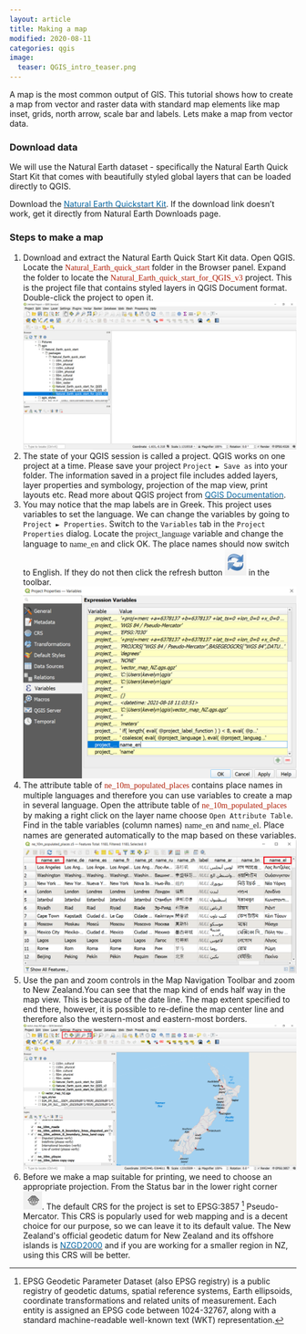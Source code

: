 ```yaml
---
layout: article
title: Making a map
modified: 2020-08-11
categories: qgis
image:
  teaser: QGIS_intro_teaser.png
---
```

A map is the most common output of GIS. This tutorial shows how to create a map from vector and raster data with standard map elements like map inset, grids, north arrow, scale bar and labels.
Lets make a map from vector data.

### Download data

We will use the Natural Earth dataset - specifically the Natural Earth Quick Start Kit that comes with beautifully styled global layers that can be loaded directly to QGIS.

Download the [<span style="color:#0564A0">Natural Earth Quickstart Kit</span>](https://naciscdn.org/naturalearth/packages/Natural_Earth_quick_start.zip). If the download link doesn’t work, get it directly from Natural Earth Downloads page.

### Steps to make a map

1. Download and extract the Natural Earth Quick Start Kit data. Open QGIS. Locate the <span style="font-family:Consolas; color:#AF1B03">Natural_Earth_quick_start</span> folder in the Browser panel. Expand the folder to locate the <span style="font-family:Consolas; color:#AF1B03">Natural_Earth_quick_start_for_QGIS_v3</span> project. This is the project file that contains styled layers in QGIS Document format. Double-click the project to open it.
![image of browse data](../../images/2_browse_data.png)
2. The state of your QGIS session is called a project. QGIS works on one project at a time.  Please save your project `Project ► Save as` into your folder. The information saved in a project file includes added layers, layer properties and symbology, projection of the map view, print layouts etc. Read more about QGIS project from [<span style="color:#0564A0">QGIS Documentation</span>](https://docs.qgis.org/testing/en/docs/user_manual/introduction/project_files.html#).
3. You may notice that the map labels are in Greek. This project uses variables to set the language.  We can change the variables by going to `Project ► Properties`. Switch to the `Variables` tab in the `Project Properties` dialog. Locate the <span style="font-family:Consolas">project_language</span> variable and change the language to <span style="font-family:Consolas">name_en</span> and click OK. The place names should now switch to English. If they do not then click the refresh button ![image of browse data](../../images/refresh_button.png) in the toolbar. ![image of browse data](../../images/2_language-prop.png)
4. The attribute table of <span style="font-family:Consolas; color:#AF1B03">ne_10m_populated_places</span> contains place names in multiple languages and therefore you can use variables to create a map in several language. Open the attribute table of <span style="font-family:Consolas; color:#AF1B03">ne_10m_populated_places</span> by making a right click on the layer name choose `Open Attribute Table`. Find in the table variables (column names) <span style="font-family:Consolas">name_en</span> and <span style="font-family:Consolas">name_el</span>. Place names are generated automatically to the map based on these variables. ![image of browse data](../../images/2_attribute_table.png)
5. Use the pan and zoom controls in the Map Navigation Toolbar and zoom to New Zealand.You can see that the map kind of ends half way in the map view. This is because of the date line. The map extent specified to end there, however, it is possible to re-define the map center line and therefore also the western-most and eastern-most borders. ![image of browse data](../../images/2_zoom_pan_nz.png)
6. Before we make a map suitable for printing, we need to choose an appropriate projection. From the Status bar in the lower right corner ![image of browse data](../../images/icon_crs.png). The default CRS for the project is set to EPSG:3857 [^1] Pseudo-Mercator. This CRS is popularly used for web mapping and is a decent choice for our purpose, so we can leave it to its default value. The New Zealand's official geodetic datum for New Zealand and its offshore islands is [<span style="color:#0564A0">NZGD2000</span>](https://www.linz.govt.nz/data/geodetic-system/datums-projections-and-heights/geodetic-datums/new-zealand-geodetic-datum-2000-nzgd2000) and if you are working for a smaller region in NZ, using this CRS will be better.


[^1]: EPSG Geodetic Parameter Dataset (also EPSG registry) is a public registry of geodetic datums, spatial reference systems, Earth ellipsoids, coordinate transformations and related units of measurement.  Each entity is assigned an EPSG code between 1024-32767, along with a standard machine-readable well-known text (WKT) representation.
